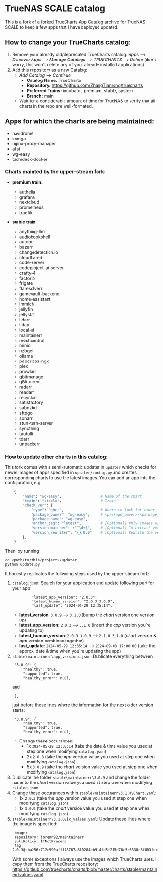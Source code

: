 # TrueNAS SCALE catalog

This is a fork of [a forked TrueCharts App Catalog archive](https://github.com/v3DJG6GL/truecharts_archive) for TrueNAS SCALE to keep a few apps that I have deployed updated.

## How to change your TrueCharts catalog:
1.  Remove your already old/deprecated TrueCharts catalog: _Apps_ --> _Discover Apps_ --> _Manage Catalogs_ --> _TRUECHARTS_ --> _Delete_ (don't worry, this won't delete any of your already installed applications)
2.  Add this repository as a new Catalog:
    +  _Add Catalog_ --> _Continue_
        - **Catalog Name:** TrueCharts
        - **Repository:** https://github.com/ZhangTianrong/truecharts
        - **Preferred Trains:** incubator, premium, stable, system
        - **Branch:** main
    + Wait for a considerable amount of time for TrueNAS to verify that all charts in the repo are well-formated.

## Apps for which the charts are being maintained:

+ navidrome
+ komga
+ nginx-proxy-manager
+ alist
+ wg-easy
+ tachidesk-docker

### Charts mainted by the upper-stream fork:

- **premium train:**
  - authelia
  - grafana
  - nextcloud
  - prometheus
  - traefik

- **stable train**
  - anything-llm
  - audiobookshelf
  - autobrr
  - bazarr
  - changedetection.io
  - cloudflared
  - code-server
  - codeproject-ai-server
  - crafty-4
  - factorio
  - frigate
  - flaresolverr
  - gamevault-backend
  - home-assistant
  - immich
  - jellyfin
  - jellystat
  - lidarr
  - lldap
  - local-ai
  - maintainerr
  - meshcentral
  - minio
  - nzbget
  - ollama
  - paperless-ngx
  - plex
  - prowlarr
  - qbitmanage
  - qBittorrent
  - radarr
  - readarr
  - recyclarr
  - satisfactory
  - sabnzbd
  - sftpgo
  - sonarr
  - stun-turn-server
  - syncthing
  - tautulli
  - tdarr
  - unpackerr


### How to update other charts in this catalog:

This fork comes with a semi-automatic updater in `updater` which checks for newer images of apps specified in `updater/config.py` and creates corresponding charts to use the latest images. You can add an app into the configuration, e.g.

```python
    {
        "name": "wg-easy",                  # Name of the chart
        "train": "stable",                  # Train
        "check_ver": {
            "type": "ghcr",                 # Where to look for newer images. GitHub (ghcr) or DockerHub (dockerhub)
            "package_owner": "wg-easy",     # <package_owner>/<package_name> is the repo for the images
            "package_name": "wg-easy",
            "anchor_tag": "latest",         # [Optional] Only images with the <anchor_tag> are considered when updating.
            "version_matcher": r"^\d+$",    # [Optional] To extract version from tag
            "version_rewriter": "{}.0.0"    # [Optional] Rewrite the version from tag into another format
        },
    }
```

Then, by running

```bash
cd <path/to/this/project>/updater
python update.py
```

It honestly replicates the follwoing steps used by the upper-stream fork:

1. `catalog.json`:
   Search for your application and update following part for your app
   ```"latest_version": "3.0.9",
            "latest_app_version": "2.0.3",
            "latest_human_version": "2.0.3_3.0.9",
            "last_update": "2024-05-29 12:35:14",
   ```
   - **latest_version**: `3.0.9` --> `3.1.0` (bump the _chart_ version one version up)
   - **latest_app_version**: `2.0.3` --> `3.1.0` (insert the _app_ version you're updating to)
   - **latest_human_version**: `2.0.3_3.0.9` --> `2.1.0_3.1.0` (_chart_ version & _app_ version combined together)
   - **last_update**: `2024-05-29 12:35:14` --> `2024-09-03 17:00:00` (take the approx. date & time when you're updating the app)
2. `stable\maintainerr\app_versions.json`:
   Dublicate everything between
   ```
    "3.0.9": {
        "healthy": true,
        "supported": true,
        "healthy_error": null,
   ```
   and
   ```
    },
   ```
   just before these lines where the information for the next older version starts:
   ```
    "3.0.9": {
        "healthy": true,
        "supported": true,
        "healthy_error": null,
   ```
   - Change these occurances:
     - 1x `2024-05-29 12:35:14` (take the date & time value you used at step one when modifying `catalog.json`)
     - 2x `2.0.3` (take the _app_ version value you used at step one when modifying `catalog.json`)
     - 5x `3.0.9` (take the _chart_ version value you used at step one when modifying `catalog.json`)
3. Dublicate the folder `stable\maintainerr\3.0.9` and change the folder name to the _chart_ version value you used at step one when modifying `catalog.json`
4. Change these occurances within `stable\maintainerr\3.1.0\Chart.yaml`:
   - 1x `2.0.3` (take the _app_ version value you used at step one when modifying `catalog.json`)
   - 1x `3.0.9` (take the _chart_ version value you used at step one when modifying `catalog.json`)
5. `stable\maintainerr\3.1.0\ix_values.yaml`:
   Update these lines where the image is specified:
   ```
   	image:
   	repository: jorenn92/maintainerr
   	pullPolicy: IfNotPresent
   	tag: 2.0.3@sha256:712e990afff98767a880284eb914fd5f2f5d76c5e8838c3f003fecdeb045b912
   ```
   With some exceptions I always use the images which TrueCharts uses. I copy them from the TrueCharts repository:
   https://github.com/truecharts/charts/blob/master/charts/stable/maintainerr/values.yaml
